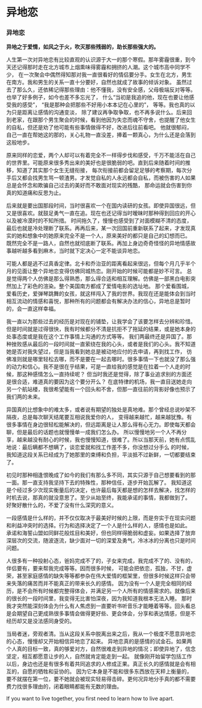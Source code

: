 # 异地恋


### 异地恋

**异地之于爱情，如风之于火，吹灭那些残弱的，助长那些强大的。**

人生第一次对异地恋有比较直观的认识源于大一的那个寒假。那年雾霾很重，到今天还记得那时走在北方城市上烟熏味得雾霾和拥挤的人潮。这个城市高中同学不少，
在一次聚会中偶然得知那对我一直很看好的情侣要分手。女生在北方，男生在南方。我和男生的关系一直十分要好，自然也就成了故事的倾诉对象。
虽然过去了那么久，还依稀记得那些理由：他不懂我，没有安全感，父母极端反对等等。也举了好多例子，如今也差不多忘光了，
什么“当初是我追的他，现在也要让他感受我的感受”， “我是那种会把那些不好用小本本记在心里的”， 等等。我也真的以为只是距离让感情的沟通变淡，
除了建议再争取争取，也不再多说什么。后来回到老家，在跟那个男生聚会的时候，看到他因为失恋而魂不守舍，也提醒了他女生的自私，但还是劝了他可能有些事情做得不好，改进后往前看吧。
他就很郁闷，自己一直在帮她这的那的，关心礼物一直没差，捧着一颗真心，为什么还是会落到这般地步。

原来同样的恋爱，两个人却可以有着完全不一样得步伐和感受，千万不能活在自己的世界里。可能原来很多秀出来的美好也是很脆弱的吧。直到后来随着时间的推移，知道了其实那个女生无缝衔接，
每次衔接前都会留足足够的考察期，每次分手后又都会找男生骂一顿渣男。才发觉自私的人永远都会自私，而被伤害的人如果总是会怀念和欺骗自己过去的美好而不敢面对现实的残酷，
那命运就会伤害到你真的知道痛和反思为止。

后来就是要出国那段时间，当时很喜欢一个在国内读研的女孩。即使异国很远，但又是很喜欢。就鼓足勇气一直在追。现在也还记得当时暧昧时那种得到回应的开心以及被冷漠时的不知所措。
时间拖久了，慢慢也感受到了对面模糊不清的态度，最后也就是冷处理断了联系。再再后来，某一次回国前重新联系了起来，才发现真实的她和想象中的她原来完全不是一个人，原来美好的都只是自己的幻想而已。
既然完全不是一路人，自然也就彻底断了联系。再加上身边奇奇怪怪的异地情感故事越听越多看到麻木，当时就下定决心一定不能谈异地恋。


可能人都是逃不过真香定律。北卡和乔治亚的距离看起来很远，但每个月几乎半个月的见面让整个异地恋变得仿佛同城热恋。刚开始的时候可能都是妙不可言。
总是觉得两个人仿佛是那么得熟悉，那么得合适和相互理解。仿佛是一部黑白电影突然加上了彩色的渲染。整个美国南方都成了爱情电影的选址地。
那个爱看围城，爱看历史，爱弹琴跳舞的女孩，就这样闯入了我的世界。我现在还是能体会到当时相互流动的情感和喜悦，那种所有的问题都会有解决办法的信心，异地总是暂时的，会一直这样幸福。

我一直以为那些过去的经历是对现在的铺垫，让我学会了该要怎样去分辨和珍惜。但是时间就是过得很快，我有时候都分不清是抗拒不了拖延的结果，或是她本身的处事态度或是我在这个工作事情上沟通的方式等等。
我们两最终还是异国了。那种挫败感从最后的一段时间就一直萦绕在我的心头，或者是我们的心头。我不知道她是否对我失望过，但是当我看到她总是被动地应付的去申请，再到找工作，
彷佛准则就是哪里轻松去哪，而不是要在一起去哪时。很多事情一下也就没了那么强的动力和信心。我不是很在乎结果，可是一直给我的感觉是在拉着一个人走的时候，那这种感情怎么一直持续呢？
但当时我还是觉得，除了事业追求别的方面还是很合适，难道真的要因为这个要分开么？
在底特律的机场，我一直目送她走向另一个航站楼，我很希望能有一个回头和不舍，但那一直往前的背影好像也预示了我们两的未来。

异国真的比想象中的难太多，或者说有期望的独处是真地难。那个曾经总说吵架不隔夜，总是每次聊天结尾要互相说我爱你的人，
变得越来越忙，越来越犹豫。有很多事情在身边很轻松能解决的，但远距离是让人那么得有心无力。即使每天都会聊，但是最后的话题也就慢慢单一成我们怎么办。
所以慢慢地另一个人不再分享，越来越没有耐心的时候，我也慢慢知道，很难了。所以当那天前，她有点慌乱地说：最后瞒都不想瞒了，谈恋爱就和找工作差不多，你没想过分手么 的时候，
我知道这段关系已经成为了她那里的束缚和负担，平淡抵不过新鲜，一切都要结束了。

初见时那种相逢恨晚成了如今的我们有那么多不同，其实只源于自己想要看到的那一面。那一直支持我坚持下去的特殊性，那种信任，逐步开始瓦解了。
我知道这是个经过多少次现实衡量后的决定，也许最后每天都是想的怎样去解决，找怎样的时机去说，那真的就没意思了。至少从始至终，我能承诺的事情，我都做到了。
好聚好散什么的，不爱了没有什么深究的意义。

一段感情是什么样的，并不仅仅取决于最美好时候的上限，而是夯实于在现实问题和利益冲突时的选择。行为和选择决定了一个人是什么样的人，感情也是如此。
承诺和海誓山盟如同鲜花般炫目和美好，但也同样得脆弱和虚妄。如果选择了放弃深层次的交流，随波逐流，缺少面对一切的深爱及勇气，冷冰冰的分离也只是时间问题。

人很多有一种投射心态，爸妈完成不了的，子女来完成，我完成不了的、没有的，伴侣要有，要来帮我完成等等。因而很多时候，
可能会把依恋，孤独，不甘，虚荣，甚至家庭感情的缺失等等都参杂在伟大爱情的框架里，但很多时候这样只会带来失落的痛苦而并不能真正的带来长久的感情。
因为没有一个人是完全相同的经历，是不会所有时候都完整得体会，并满足另一个人所有的情感需求的。就像后来的很长的一段时间里，我变得无比害怕深夜，因为我知道我根本无法入睡。
那时我才突然能深刻体会为什么有人焦虑到一直要听书听音乐才能睡着等等。回头看总是会期望自己更成熟很多事情会做得更好些、更会体会，分享和表达情感，但是不经历却又是没法感同身受的。

当局者迷，旁观者清。当从这段关系中脱离出来之后，我从一个极度不愿意异地恋的心态，慢慢却又开始相信异地恋了起来。
异地恋真的是感情的试金石。如果两个人真的目标一致，真的够爱对方，自然很难走到异地的情况；即使异地了，信念坚定，相互都愿意让步的人，自然就肯定能走到一起。
就像刚开始留学包括工作以后，身边也还是有很多有着共同追求的人修成正果。真正长久的感情就是会有相互的，自愿的牺牲和妥协的。
因为它本身是不能和很多东西放在天秤上衡量的，要不就摆在第一位，要不她就会被现实轻易得击碎。更何况异地分手真的都不需要费力找很多理由的，闭着眼睛都能有无数的理由。

If you want to live together, you first need to learn how to live apart. 
